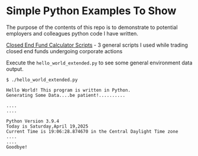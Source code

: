 # Simple Python Examples To Show

The purpose of the contents of this repo is to demonstrate to potential employers and colleagues python code I have written.

[Closed End Fund Calculator Scripts](https://github.com/inet-retman/python_examples/tree/main/Closed%20End%20Funds%20-%20Corporate%20Actions%20Calculators) - 3 general scripts I used while trading closed end funds undergoing corporate actions

Execute the `hello_world_extended.py` to see some general environment data output. 

```
$ ./hello_world_extended.py

Hello World! This program is written in Python.
Generating Some Data....be patient!..........

....
....

Python Version 3.9.4
Today is Saturday,April 19,2025
Current Time is 19:06:28.874670 in the Central Daylight Time zone
....
....
Goodbye!
```

